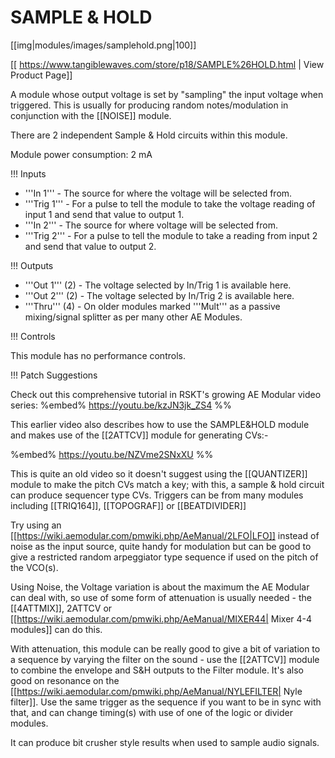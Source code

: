 # SAMPLE & HOLD
[[img|modules/images/samplehold.png|100]]

[[ https://www.tangiblewaves.com/store/p18/SAMPLE%26HOLD.html | View Product Page]]

A module whose output voltage is set by "sampling" the input voltage when triggered. This is usually for producing random notes/modulation in conjunction with the [[NOISE]] module.

There are 2 independent Sample & Hold circuits within this module.

Module power consumption: 2 mA

!!! Inputs

* '''In 1''' - The source for where the voltage will be selected from.
* '''Trig 1''' - For a pulse to tell the module to take the voltage reading of input 1 and send that value to output 1.
* '''In 2''' - The source for where voltage will be selected from.
* '''Trig 2''' - For a pulse to tell the module to take a reading from input 2 and send that value to output 2.

!!! Outputs

* '''Out 1''' (2) - The voltage selected by In/Trig 1 is available here.
* '''Out 2''' (2) - The voltage selected by In/Trig 2 is available here.
* '''Thru''' (4) - On older modules marked '''Mult''' as a passive mixing/signal splitter as per many other AE Modules. 



!!! Controls

This module has no performance controls.

!!! Patch Suggestions

Check out this comprehensive tutorial in RSKT's growing AE Modular video series:
%embed% https://youtu.be/kzJN3jk_ZS4 %%

This earlier video also describes how to use the SAMPLE&HOLD module and makes use of the [[2ATTCV]] module for generating CVs:- 

%embed% https://youtu.be/NZVme2SNxXU %%

This is quite an old video so it doesn't suggest using the [[QUANTIZER]] module to make the pitch CVs match a key; with this, a sample & hold circuit can produce sequencer type CVs. Triggers can be from many modules including [[TRIQ164]], [[TOPOGRAF]] or [[BEATDIVIDER]]

Try using an [[https://wiki.aemodular.com/pmwiki.php/AeManual/2LFO|LFO]] instead of noise as the input source,  quite handy for modulation but can be good to give a restricted random arpeggiator type sequence if used on the pitch of the VCO(s).

Using Noise, the Voltage variation is about the maximum the AE Modular can deal with, so use of some form of attenuation is usually needed  - the [[4ATTMIX]], 2ATTCV or [[https://wiki.aemodular.com/pmwiki.php/AeManual/MIXER44| Mixer 4-4 modules]] can do this.

With attenuation, this module can be really good to give a bit of variation to a sequence by varying the filter on the sound - use the [[2ATTCV]] module to combine the envelope and S&H outputs to the Filter module. It's also good on resonance on the [[https://wiki.aemodular.com/pmwiki.php/AeManual/NYLEFILTER| Nyle filter]]. Use the same trigger as the sequence if you want to be in sync with that, and can change timing(s) with use of one of the logic or divider modules.

It can produce bit crusher style results when used to sample audio signals.
